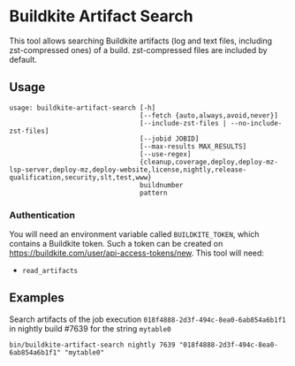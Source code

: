 # Buildkite Artifact Search

This tool allows searching Buildkite artifacts (log and text files, including zst-compressed ones) of a build.
zst-compressed files are included by default.

## Usage
```
usage: buildkite-artifact-search [-h]
                                 [--fetch {auto,always,avoid,never}]
                                 [--include-zst-files | --no-include-zst-files]
                                 [--jobid JOBID]
                                 [--max-results MAX_RESULTS]
                                 [--use-regex]
                                 {cleanup,coverage,deploy,deploy-mz-lsp-server,deploy-mz,deploy-website,license,nightly,release-qualification,security,slt,test,www}
                                 buildnumber
                                 pattern
```

### Authentication

You will need an environment variable called `BUILDKITE_TOKEN`, which contains a Buildkite token. Such a token can be
created on https://buildkite.com/user/api-access-tokens/new.
This tool will need:
* `read_artifacts`

## Examples

Search artifacts of the job execution `018f4888-2d3f-494c-8ea0-6ab854a6b1f1` in nightly build #7639 for the string `mytable0`

```
bin/buildkite-artifact-search nightly 7639 "018f4888-2d3f-494c-8ea0-6ab854a6b1f1" "mytable0"
```
